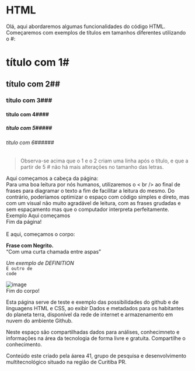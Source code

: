 # HTML
Olá, aqui abordaremos algumas funcionalidades do código HTML.<br/>
Começaremos com exemplos de títulos em tamanhos diferentes utilizando o #:
# título com 1# #
## título com 2## ##
### título com 3### ###
#### título com 4#### ####
##### título com 5##### #####
###### título com 6###### ######

<blockquote>
Observa-se acima que o 1 e o 2 criam uma linha após o título, e que a partir de 5 # não há mais alterações no tamanho das letras.
</blockquote>
<head>
Aqui começamos a cabeça da página:<br/>
Para uma boa leitura por nós humanos, utilizaremos o <!-- Para usar <br/> exibindo o texto sem que quebre a linha --> < br /> ao final de frases para diagramar o texto a fim de facilitar a leitura do mesmo. Do contrário, poderíamos optimizar o espaço com código simples e direto, mas com um visual não muito agradável de leitura, com  as frases grudadas e sem espaçamento mas que o computador interpreta perfeitamente.  Exemplo <head>Aqui começamos</head><br/>
Fim da página!<br/>
</head><br/>
<body>E aqui, começamos o corpo:<br/>

<strong>Frase com Negrito.</strong><br/>
<q>Com uma curta chamada entre aspas</q>

<dfn>Um exemplo de DEFINITION</dfn><br/>
<code>E outro de code</code><br/>

![image](https://user-images.githubusercontent.com/87396846/180835700-69defcb0-f689-4820-a9d7-d8704d8fc00d.png)<br/>
Fim do corpo!<br/>
</body>
<p>
Esta página serve de teste e exemplo das possibilidades do github e de linguagens HTML e CSS, ao exibir Dados e metadados para os habitantes do planeta terra,
disponível da rede de internet e armazenamento em nuvem do ambiente Github.

Neste espaço são compartilhadas dados para análises, conhecimneto e informações na área da tecnologia de forma livre e gratuita. Compartilhe o conhecimento.

Conteúdo este criado pela áarea 41, grupo de pesquisa e desenvolvimento multitecnológico situado na região de Curitiba PR.  
</p>

